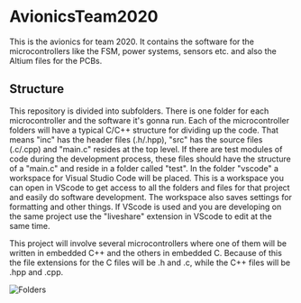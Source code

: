 # AvionicsTeam2020
This is the avionics for team 2020. It contains the software for the microcontrollers like the FSM, power systems, sensors etc. and also the Altium files for the PCBs.

## Structure
This repository is divided into subfolders. There is one folder for each microcontroller and the software it's gonna run. Each of the microcontroller folders will have a typical C/C++ structure for dividing up the code. That means "inc" has the header files (.h/.hpp), "src" has the source files (.c/.cpp) and "main.c" resides at the top level. If there are test modules of code during the development process, these files should have the structure of a "main.c" and reside in a folder called "test". In the folder "vscode" a workspace for Visual Studio Code will be placed. This is a workspace you can open in VScode to get access to all the folders and files for that project and easily do software development. The workspace also saves settings for formatting and other things. If VScode is used and you are developing on the same project use the "liveshare" extension in VScode to edit at the same time.

This project will involve several microcontrollers where one of them will be written in embedded C++ and the others in embedded C. Because of this the file extensions for the C files will be .h and .c, while the C++ files will be .hpp and .cpp.

![Folders](Images/folder_structure) 
